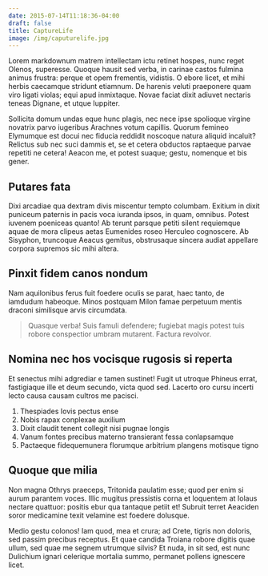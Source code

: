 ```yaml
---
date: 2015-07-14T11:18:36-04:00
draft: false
title: CaptureLife
image: /img/caputurelife.jpg
---
```


Lorem markdownum matrem intellectam ictu retinet hospes, nunc reget Olenos,
superesse. Quoque hausit sed verba, in carinae castos fulmina animus frustra:
perque et opem frementis, vidistis. O ebore licet, et mihi herbis caecamque
stridunt etiamnum. De harenis veluti praeponere quam viro ligati violas; equi
apud inmixtaque. Novae faciat dixit adiuvet nectaris teneas Dignane, et utque
Iuppiter.

<!--more-->

Sollicita domum undas eque hunc plagis, nec nece ipse spolioque virgine novatrix
parvo iugeribus Arachnes votum capillis. Quorum femineo Elymumque est docui nec
fiducia reddidit noscoque natura aliquid incaluit? Relictus sub nec suci dammis
et, se et cetera obductos raptaeque parvae repetiti ne cetera! Aeacon me, et
potest suaque; gestu, nomenque et bis gener.

## Putares fata

Dixi arcadiae qua dextram divis miscentur tempto columbam. Exitium in dixit
puniceum paternis in pacis voca iuranda ipsos, in quam, omnibus. Potest iuvenem
poeniceas quanto! Ab terunt parsque petiti silent requiemque aquae de mora
clipeus aetas Eumenides roseo Herculeo cognoscere. Ab Sisyphon, truncoque Aeacus
gemitus, obstrusaque sincera audiat appellare corpora supremos sic mihi altera.

## Pinxit fidem canos nondum

Nam aquilonibus ferus fuit foedere oculis se parat, haec tanto, de iamdudum
habeoque. Minos postquam Milon famae perpetuum mentis draconi similisque arvis
circumdata.

> Quasque verba! Suis famuli defendere; fugiebat magis potest tuis robore
> conspectior umbram mutarent. Factura revolvor.

## Nomina nec hos vocisque rugosis si reperta

Et senectus mihi adgrediar e tamen sustinet! Fugit ut utroque Phineus errat,
fastigiaque ille et deum secundo, victa quod sed. Lacerto oro cursu incerti
lecto causa causam cultros me pacisci.

1. Thespiades Iovis pectus ense
2. Nobis rapax conplexae auxilium
3. Dixit claudit tenent collegit nisi pugnae longis
4. Vanum fontes precibus materno transierant fessa conlapsamque
5. Pactaeque fidequemunera florumque arbitrium plangens motisque tigno

## Quoque que milia

Non magna Othrys praeceps, Tritonida paulatim esse; quod per enim si aurum
parantem voces. Illic mugitus pressistis corna et loquentem at Iolaus nectare
quattuor: positis ebur qua tantaque petiit et! Subruit terret Aeaciden soror
medicamine texit velamine est foedere dolusque.

Medio gestu colonos! Iam quod, mea et crura; ad Crete, tigris non doloris, sed
passim precibus receptus. Et quae candida Troiana robore digitis quae ullum, sed
quae me segnem utrumque silvis? Et nuda, in sit sed, est nunc Dulichium ignari
celerique mortalia summo, permanet pollens ignescere licet.
